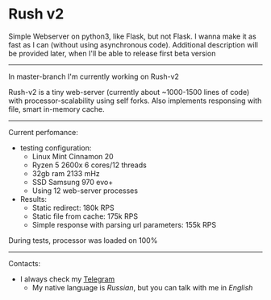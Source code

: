 # Rush v2

Simple Webserver on python3, like Flask, but not Flask. I wanna make it as fast as I can (without using asynchronous code). Additional description will be provided later, when I'll be able to release first beta version

---

In master-branch I'm currently working on Rush-v2

Rush-v2 is a tiny web-server (currently about ~1000-1500 lines of code) with processor-scalability using self forks. Also implements responsing with file, smart in-memory cache.

--- 

Current perfomance:

- testing configuration:
  - Linux Mint Cinnamon 20
  - Ryzen 5 2600x 6 cores/12 threads
  - 32gb ram 2133 mHz
  - SSD Samsung 970 evo+
  - Using 12 web-server processes
- Results:
  - Static redirect: 180k RPS
  - Static file from cache: 175k RPS
  - Simple response with parsing url parameters: 155k RPS
 
 During tests, processor was loaded on 100%
 
 ---
 
 Contacts:
  - I always check my [Telegram](https://t.me/floordiv)
    - My native language is _Russian_, but you can talk with me in _English_
